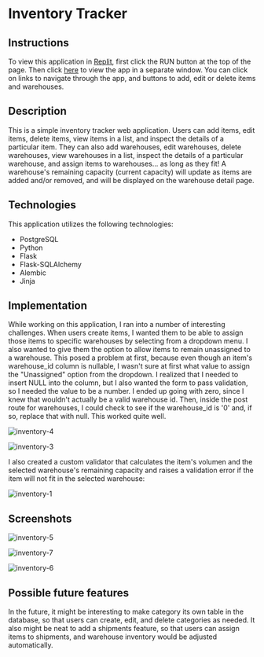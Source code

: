 # Inventory Tracker

## Instructions

To view this application in [Replit](https://replit.com/@davidalliger/inventorytracker), first click the RUN button at the top of the page. Then click <a href="https://inventorytracker.davidalliger.repl.co/" target="_blank">here</a> to view the app in a separate window. You can click on links to navigate through the app, and buttons to add, edit or delete items and warehouses.

## Description

This is a simple inventory tracker web application. Users can add items, edit items, delete items, view items in a list, and inspect the details of a particular item. 
They can also add warehouses, edit warehouses, delete warehouses, view warehouses in a list, inspect the details of a particular warehouse, and assign items to warehouses...
as long as they fit! A warehouse's remaining capacity (current capacity) will update as items are added and/or removed, and will be displayed on the warehouse detail page.

## Technologies

This application utilizes the following technologies:

- PostgreSQL
- Python
- Flask
- Flask-SQLAlchemy
- Alembic
- Jinja

## Implementation

While working on this application, I ran into a number of interesting challenges. When users create items, I wanted them to be able to assign those items to specific warehouses by selecting from a dropdown menu. I also wanted to give them the option to allow items to remain unassigned to a warehouse. This posed a problem at first, because even though an item's warehouse_id column is nullable, I wasn't sure at first what value to assign the "Unassigned" option from the dropdown. I realized that I needed to insert NULL into the column, but I also wanted the form to pass validation, so I needed the value to be a number. I ended up going with zero, since I knew that wouldn't actually be a valid warehouse id. Then, inside the post route for warehouses, I could check to see if the warehouse_id is '0' and, if so, replace that with null. This worked quite well.

![inventory-4](https://user-images.githubusercontent.com/88861592/169152261-9b6ff2d3-55bb-4f94-902a-2056e33f3511.PNG)

![inventory-3](https://user-images.githubusercontent.com/88861592/169152292-0a8c9da8-9a5f-4e20-9f79-3a596a12e2a8.PNG)

I also created a custom validator that calculates the item's volumen and the selected warehouse's remaining capacity and raises a validation error if the item will not fit in the selected warehouse:

![inventory-1](https://user-images.githubusercontent.com/88861592/169152765-ff940ac5-78e0-44a4-8016-990811fd1df9.PNG)

## Screenshots

![inventory-5](https://user-images.githubusercontent.com/88861592/169153600-02a27bb6-edf2-4ea5-a8e5-7725b5436643.PNG)

![inventory-7](https://user-images.githubusercontent.com/88861592/169153681-aa066c4a-576a-42b9-b157-56fb2888f29d.PNG)

![inventory-6](https://user-images.githubusercontent.com/88861592/169153728-61a28653-0cf9-4173-89cd-cdc90c9b7dbe.PNG)

## Possible future features

In the future, it might be interesting to make category its own table in the database, so that users can create, edit, and delete categories as needed. It also might be neat to add a shipments feature, so that users can assign items to shipments, and warehouse inventory would be adjusted automatically.

